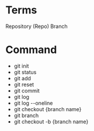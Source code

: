 # Terms

Repository (Repo)
Branch

# Command

- git init
- git status
- git add
- git reset
- git commit 
- git log
- git log --oneline
- git checkout {branch name}
- git branch
- git checkout -b {branch name}